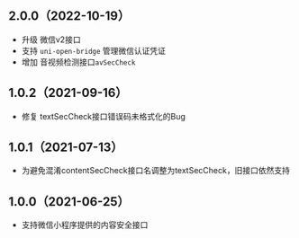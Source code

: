 ## 2.0.0（2022-10-19）
- 升级 微信v2接口
- 支持 `uni-open-bridge` 管理微信认证凭证
- 增加 音视频检测接口`avSecCheck`
## 1.0.2（2021-09-16）
- 修复 textSecCheck接口错误码未格式化的Bug
## 1.0.1（2021-07-13）
- 为避免混淆contentSecCheck接口名调整为textSecCheck，旧接口依然支持
## 1.0.0（2021-06-25）
- 支持微信小程序提供的内容安全接口

